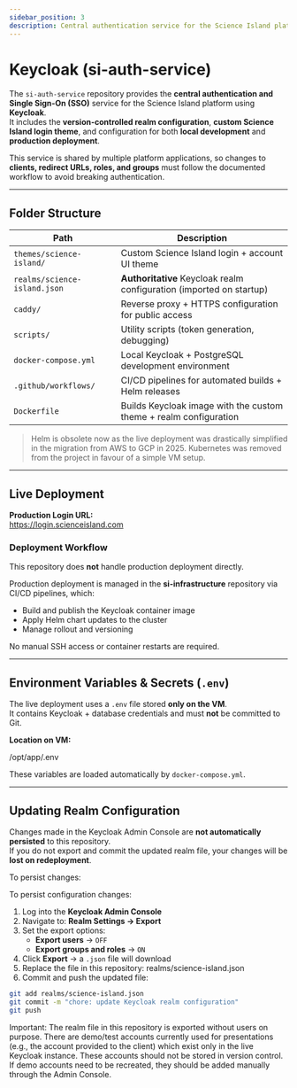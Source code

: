 ```yaml
---
sidebar_position: 3
description: Central authentication service for the Science Island platform.
---
```


# Keycloak (si-auth-service)

The `si-auth-service` repository provides the **central authentication and Single Sign-On (SSO)** service for the Science Island platform using **Keycloak**.  
It includes the **version-controlled realm configuration**, **custom Science Island login theme**, and configuration for both **local development** and **production deployment**.

This service is shared by multiple platform applications, so changes to **clients, redirect URLs, roles, and groups** must follow the documented workflow to avoid breaking authentication.
 
---

## Folder Structure

| Path | Description |
|------|-------------|
| `themes/science-island/` | Custom Science Island login + account UI theme |
| `realms/science-island.json` | **Authoritative** Keycloak realm configuration (imported on startup) |
| `caddy/` | Reverse proxy + HTTPS configuration for public access |
| `scripts/` | Utility scripts (token generation, debugging) |
| `docker-compose.yml` | Local Keycloak + PostgreSQL development environment |
| `.github/workflows/` | CI/CD pipelines for automated builds + Helm releases |
| `Dockerfile` | Builds Keycloak image with the custom theme + realm configuration |

> Helm is obsolete now as the live deployment was drastically simplified in the migration from AWS to GCP in 2025. Kubernetes was removed from the project in favour of a simple VM setup.

---

## Live Deployment

**Production Login URL:**  
https://login.scienceisland.com

### Deployment Workflow

This repository does **not** handle production deployment directly.

Production deployment is managed in the **si-infrastructure** repository via CI/CD pipelines, which:
- Build and publish the Keycloak container image
- Apply Helm chart updates to the cluster
- Manage rollout and versioning

No manual SSH access or container restarts are required.

---

## Environment Variables & Secrets (`.env`)

The live deployment uses a `.env` file stored **only on the VM**.  
It contains Keycloak + database credentials and must **not** be committed to Git.

**Location on VM:**

/opt/app/.env

These variables are loaded automatically by `docker-compose.yml`.

---

## Updating Realm Configuration

Changes made in the Keycloak Admin Console are **not automatically persisted** to this repository.  
If you do not export and commit the updated realm file, your changes will be **lost on redeployment**.

To persist changes:

To persist configuration changes:

1. Log into the **Keycloak Admin Console**
2. Navigate to: **Realm Settings → Export**
3. Set the export options:
   - **Export users** → `OFF`  
   - **Export groups and roles** → `ON`
4. Click **Export** → a `.json` file will download
5. Replace the file in this repository: realms/science-island.json
6. Commit and push the updated file:

```bash
git add realms/science-island.json
git commit -m "chore: update Keycloak realm configuration"
git push
```

Important:
The realm file in this repository is exported without users on purpose.
There are demo/test accounts currently used for presentations (e.g., the account provided to the client) which exist only in the live Keycloak instance.
These accounts should not be stored in version control.
If demo accounts need to be recreated, they should be added manually through the Admin Console.